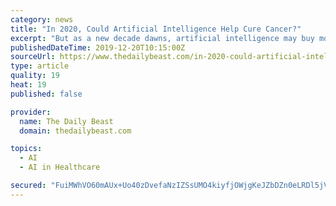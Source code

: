 ```yaml
---
category: news
title: "In 2020, Could Artificial Intelligence Help Cure Cancer?"
excerpt: "But as a new decade dawns, artificial intelligence may buy more time for those who need ... with the same cancer and similar characteristics to help choose the right therapy for the right patient at the right time.” Vu cited the Eastern Cooperative ..."
publishedDateTime: 2019-12-20T10:15:00Z
sourceUrl: https://www.thedailybeast.com/in-2020-could-artificial-intelligence-help-cure-cancer
type: article
quality: 19
heat: 19
published: false

provider:
  name: The Daily Beast
  domain: thedailybeast.com

topics:
  - AI
  - AI in Healthcare

secured: "FuiMWhVO60mAUx+Uo40zDvefaNzIZSsUMO4kiyfjOWjgKeJZbDZn0eLRDl5jVz104nlcZOuxvmec3bYcD0gvLdMlwkWhghxIxS7cW1+TNAhIadC/kLC9h5H9GLDC9aGSWHuF6okzIxWmNYVhQDiHe1xtPSsuhDLffhek7OPOR1TnE3pzr1xNt1FveQrbsrp1bceWA9OLIiv9gU+a2CNl/KUb26+nMz+SGBrczP7gktiPJRnwRIZnrVt7k0BLnFdJfbrFsIFlsDxptYLaJKN91Q==;Pe4qCo9d1ECbXrkOi2l7+w=="
---
```


